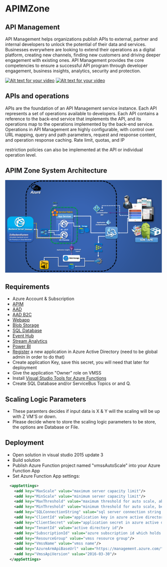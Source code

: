 # APIMZone

## API Management 
API Management helps organizations publish APIs to external, partner and internal developers to unlock the potential of their data and services. 
Businesses everywhere are looking to extend their operations as a digital platform, creating new channels, finding new customers and driving 
deeper engagement with existing ones. 
API Management provides the core competencies to ensure a successful API program through developer engagement, business insights, analytics, security and protection.

[![Alt text for your video](http://img.youtube.com/vi/X8Kfn39P7KQ/0.jpg)](http://www.youtube.com/watch?v=X8Kfn39P7KQ) 
[![Alt text for your video](http://img.youtube.com/vi/UM1y0yy7n1M/0.jpg)](http://www.youtube.com/watch?v=UM1y0yy7n1M)

## APIs and operations
APIs are the foundation of an API Management service instance. 
Each API represents a set of operations available to developers. 
Each API contains a reference to the back-end service that implements the API, and its operations map to the operations implemented by the back-end service. 
Operations in API Management are highly configurable, with control over URL mapping, query and path parameters, request and response content, and operation response caching. 
Rate limit, quotas, and IP 

restriction policies can also be implemented at the API or individual operation level.

## APIM Zone System Architecture
![alt tag](https://raw.githubusercontent.com/zivshtaeinberg/APIMZone/master/ArcFile.PNG)


## Requirements
* Azure Account & Subscription
* [APIM](https://azure.microsoft.com/en-us/services/api-management/)
* [AAD](https://docs.microsoft.com/en-us/azure/active-directory/)
* [AAD B2C](https://azure.microsoft.com/en-us/services/active-directory-b2c/)
* [Webapp](https://azure.microsoft.com/en-us/services/app-service/web/)
* [Blob Storage](https://azure.microsoft.com/en-us/services/storage/blobs/)
* [SQL Database](https://azure.microsoft.com/en-us/services/sql-database/?v=16.50)
* [Event Hub](https://azure.microsoft.com/en-us/services/event-hubs/)
* [Stream Analytics](https://azure.microsoft.com/en-us/services/stream-analytics/)
* [Power BI](https://powerbi.microsoft.com/en-us/)
* [Register](https://docs.microsoft.com/en-us/azure/active-directory/active-directory-app-registration) a new application in Azure Active Directory (need to be global admin in order to do that)
* Create application Key, save this secret, you will need that later for deployment
* Give the application "Owner" role on VMSS
* Install [Visual Studio Tools for Azure Functions](https://blogs.msdn.microsoft.com/webdev/2016/12/01/visual-studio-tools-for-azure-functions/)
* Create SQL Database and/or ServiceBus Topics or and Q.

## Scaling Logic Parameters
* These paramters decides if input data is X & Y will the scaling will be up with Z VM'S or down.
* Please decide where to store the scaling logic parameters to be store, the options are Database or File.

## Deployment
* Open solution in visual studio 2015 update 3
* Build solution
* Publish Azure Function project named "vmssAutoScale" into your Azure Function App
* Set Azure Function App settings:
```XML
  <appSettings>
    <add key="MaxScale" value="maximum server capacity limit"/>
    <add key="MinScale" value="minimum server capacity limit"/>
    <add key="MaxThreshold" value="maximum threshold for auto scale, above this value autoscaler will add one server to vmss"/>
    <add key="MinThreshold" value="minimum threshold for auto scale, below this value autoscaler will remove one server to vmss"/>
    <add key="SQLConnectionString" value="sql server connection string which holds logic for autoscale"/>
    <add key="ClientId" value="application key in azure active directory"/>
    <add key="ClientSecret" value="application secret in azure active directory"/>
    <add key="TenantId" value="active directory id"/>
    <add key="SubscriptionId" value="azure subscription id which holds vmss"/>
    <add key="ResourceGroup" value="vmss resource group"/>
    <add key="VmssName" value="vmss name"/>
    <add key="AzureArmApiBaseUrl" value="https://management.azure.com/"/>
    <add key="VmssApiVersion" value="2016-03-30"/>
  </appSettings>
